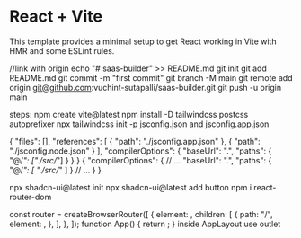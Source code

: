 # React + Vite

This template provides a minimal setup to get React working in Vite with HMR and some ESLint rules.

//link with origin
echo "# saas-builder" >> README.md
git init
git add README.md
git commit -m "first commit"
git branch -M main
git remote add origin git@github.com:vuchint-sutapalli/saas-builder.git
git push -u origin main

steps:
npm create vite@latest
npm install -D tailwindcss postcss autoprefixer
npx tailwindcss init -p
jsconfig.json and jsconfig.app.json

{
"files": [],
"references": [
{
"path": "./jsconfig.app.json"
},
{
"path": "./jsconfig.node.json"
}
],
"compilerOptions": {
"baseUrl": ".",
"paths": {
"@/_": ["./src/_"]
}
}
}
{
"compilerOptions": {
// ...
"baseUrl": ".",
"paths": {
"@/_": [
"./src/_"
]
}
// ...
}
}

npx shadcn-ui@latest init
npx shadcn-ui@latest add button
npm i react-router-dom

const router = createBrowserRouter([
{
element: <AppLayout />,
children: [
{
path: "/",
element: <LandingPage />,
},
],
},
]);
function App() {
return <RouterProvider router={router} />;
}
inside AppLayout use outlet
